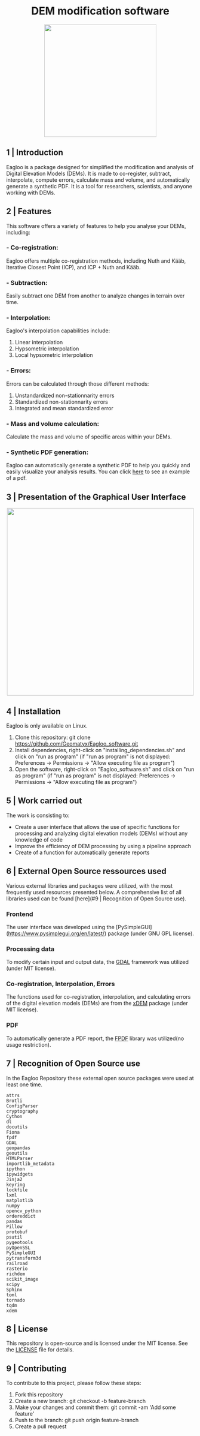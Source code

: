 <head>
  <link rel="stylesheet" type="text/css" href="/styles_readme.css">
</head>

<h1 align="center">DEM modification software</h1>

<p align="center">
<img src="/Eagloo_frontend_functions/eagloo_logo.png" height="300px" style="text-align:center;">
</p>

## 1 | Introduction
Eagloo is a package designed for simplified the modification and analysis of Digital Elevation Models (DEMs). It is made to co-register, subtract, interpolate, compute errors, calculate mass and volume, and automatically generate a synthetic PDF.
It is a tool for researchers, scientists, and anyone working with DEMs.

## 2 | Features
This software offers a variety of features to help you analyse your DEMs, including:

### - Co-registration: 
Eagloo offers multiple co-registration methods, including Nuth and Kääb, Iterative Closest Point (ICP), and ICP + Nuth and Kääb.

### - Subtraction: 
Easily subtract one DEM from another to analyze changes in terrain over time.

### - Interpolation: 
Eagloo's interpolation capabilities include:
  1. Linear interpolation
  2. Hypsometric interpolation
  3. Local hypsometric interpolation

### - Errors:
Errors can be calculated through those different methods: 
  1. Unstandardized non-stationnarity errors 
  2. Standardized non-stationnarity errors
  3. Integrated and mean standardized error

### - Mass and volume calculation: 
Calculate the mass and volume of specific areas within your DEMs.

### - Synthetic PDF generation: 
Eagloo can automatically generate a synthetic PDF to help you quickly and easily visualize your analysis results.
You can click [here](/Eagloo_frontend_functions/github_assets/example_report_2013_2017_nuth_kaab.pdf) to see an example of a pdf.

## 3 | Presentation of the Graphical User Interface
<p align="center">
<img src="/Eagloo_frontend_functions/github_assets/eagloo_frontend.jpg" height="500px" style="text-align:center;">
</p>

## 4 | Installation
Eagloo is only available on Linux.
  1. Clone this repository: git clone https://github.com/Geomatyx/Eagloo_software.git
  2. Install dependencies, right-click on "installing_dependencies.sh" and click on "run as program" (if "run as program" is not displayed: Preferences -> Permissions -> "Allow executing file as program")
  3. Open the software, right-click on "Eagloo_software.sh" and click on "run as program" (if "run as program" is not displayed: Preferences -> Permissions -> "Allow executing file as program")

## 5 | Work carried out 
The work is consisting to:
- Create a user interface that allows the use of specific functions for processing and analyzing digital elevation models (DEMs) without any knowledge of code
- Improve the efficiency of DEM processing by using a pipeline approach
- Create of a function for automatically generate reports

## 6 | External Open Source ressources used
Various external libraries and packages were utilized, with the most frequently used resources presented below. A comprehensive list of all libraries used can be found [here](#9 | Recognition of Open Source use).

### Frontend
The user interface was developed using the [PySimpleGUI] (https://www.pysimplegui.org/en/latest/) package (under GNU GPL license).

### Processing data
To modify certain input and output data, the [GDAL](https://github.com/OSGeo/gdal) framework was utilized (under MIT license).

### Co-registration, Interpolation, Errors
The functions used for co-registration, interpolation, and calculating errors of the digital elevation models (DEMs) are from the [xDEM](https://github.com/GlacioHack/xdem) package (under MIT license).

### PDF 
To automatically generate a PDF report, the [FPDF](http://www.fpdf.org/) library was utilized(no usage restriction). 

## 7 | Recognition of Open Source use

In the Eagloo Repository these external open source packages were used at least one time. 

    attrs
    Brotli
    ConfigParser
    cryptography
    Cython
    dl
    docutils
    Fiona
    fpdf
    GDAL
    geopandas
    geoutils
    HTMLParser
    importlib_metadata
    ipython
    ipywidgets
    Jinja2
    keyring
    lockfile
    lxml
    matplotlib
    numpy
    opencv_python
    ordereddict
    pandas
    Pillow
    protobuf
    psutil
    pygeotools
    pyOpenSSL
    PySimpleGUI
    pytransform3d
    railroad
    rasterio
    richdem
    scikit_image
    scipy
    Sphinx
    toml
    tornado
    tqdm
    xdem
    
## 8 | License
This repository is open-source and is licensed under the MIT license. See the [LICENSE](/LICENSE) file for details.

## 9 | Contributing
To contribute to this project, please follow these steps:

  1. Fork this repository
  2. Create a new branch: git checkout -b feature-branch
  3. Make your changes and commit them: git commit -am 'Add some feature'
  4. Push to the branch: git push origin feature-branch
  5. Create a pull request 






